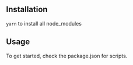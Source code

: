 ## Installation
`yarn` to install all node_modules

## Usage
To get started, check the package.json for scripts.
